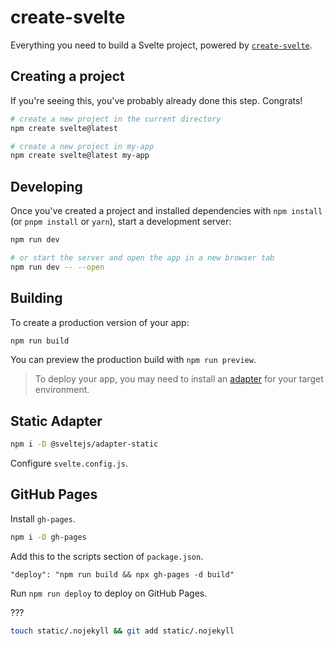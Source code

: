 # create-svelte

Everything you need to build a Svelte project, powered by [`create-svelte`](https://github.com/sveltejs/kit/tree/master/packages/create-svelte).

## Creating a project

If you're seeing this, you've probably already done this step. Congrats!

```bash
# create a new project in the current directory
npm create svelte@latest

# create a new project in my-app
npm create svelte@latest my-app
```

## Developing

Once you've created a project and installed dependencies with `npm install` (or `pnpm install` or `yarn`), start a development server:

```bash
npm run dev

# or start the server and open the app in a new browser tab
npm run dev -- --open
```

## Building

To create a production version of your app:

```bash
npm run build
```

You can preview the production build with `npm run preview`.

> To deploy your app, you may need to install an [adapter](https://kit.svelte.dev/docs/adapters) for your target environment.

## Static Adapter

```bash
npm i -D @sveltejs/adapter-static
```
Configure `svelte.config.js`.

## GitHub Pages

Install `gh-pages`.
```bash
npm i -D gh-pages
```

Add this to the scripts section of `package.json`.
```
"deploy": "npm run build && npx gh-pages -d build"
```

Run `npm run deploy` to deploy on GitHub Pages.


???
```bash
touch static/.nojekyll && git add static/.nojekyll
```
